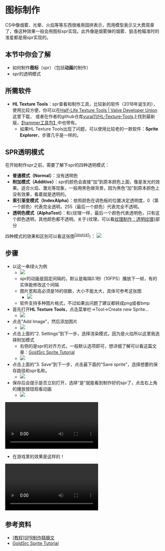 # 图标制作
CS中像烟雾、光晕、火焰等等东西很难用固拼表示，而用模型表示又大费周章了，像这种效果一般会用图标spr实现。此外像是烟雾弹的烟雾、狙击枪瞄准时的准星都是用spr实现的。

## 本节中你会了解
- 如何制作**图标**（spr）（包括**动画**的制作）
- spr的透明模式

## 所需软件  
- **HL Texture Tools**：spr查看和制作工具，比较新的软件（2018年诞生的），使用比较方便，你可以在[Half-Life Texture Tools | Valve Developer Union](https://valvedev.info/tools/half-life-texture-tools/)这里下载， 或者在作者的github仓库[yuraj11/HL-Texture-Tools](https://github.com/yuraj11/HL-Texture-Tools)上找到最新版，[【hammer工具包】](resources/CS地图制作工具包%202023.03.21.zip)中也带有。
    - 如果HL Texture Tools出现了问题，可以使用比较老的一款软件：**Sprite Explorer**，步骤几乎是一样的。

## SPR透明模式
在开始制作spr之前，需要了解下spr的四种透明模式：
- **普通模式（Normal）**：没有透明色
- **附加模式（Additive）**：spr的颜色会直接“加”到原本颜色上面，像是发光的效果。适合火焰、激光等现象，一般用黑色做背景，因为黑色“加”到原本颜色上没有效果，看着就是透明的。
- **索引渐变模式（IndexAlpha）**：依照颜色在调色板的位置决定透明度，0（第一个颜色）代表完全透明，255（最后一个颜色）代表完全不透明。
- **透明色模式（AlphaTest）**：和```{```纹理一样，最后一个颜色代表透明色，只有这个颜色透明，其他颜色都不透明。关于```{```纹理，可以看[纹理制作：透明纹理}](tutorial/make_texture?id=透明纹理的制作 ':target=透明纹理的制作')部分

四种模式的效果和区别可以看这张图<sup>[\[source\]](https://the303.org/tutorials/gold_sprite.htm)</sup>）：
![](../images/spr_mode_example.png)

## 步骤
- 以这一串绿火为例
    - ![](../images/sprite_source.png)
    - spr的动画是固定间隔的，默认是每隔0.1秒（10FPS）播放下一帧，有的实体能修改这个间隔
    - 图片宽和高必须是16的倍数，大小不能太大，具体可参考这张图
        - ![](../images/sprite_recommend_size.png)
    - 软件支持多种图片格式，不过如果出问题了建议都转成png或者bmp
- 首先打开**HL Texture Tools**，点击菜单栏→Tool→Create new Sprite...
    - ![](../images/sprite_create_new.png)
- 点击“Add Image”，然后添加图片
    - ![](../images/sprite_add_source.png)
- 点击上面的“2. Settings”到下一步，选择渲染模式，因为是火焰所以这里我选择附加模式
    - 右侧的是spr的对齐方式，一般默认选项即可，想详细了解可以看这篇文章：[GoldSrc Sprite Tutorial](https://the303.org/tutorials/gold_sprite.htm)
    - ![](../images/sprite_settings.png)
- 点击上面的“3. Save”到下一步，点击最下面的“Save sprite”，选择想要的保存路径和spr名称。
    - ![](../images/sprite_save.png)
- 保存后会提示是否立刻打开，选择“是”就能看到制作好的spr了，点击右上角的播放按钮观看动画
    - ![](../images/sprite_result.png)

![](../videos/custom_sprite_result.mp4 ':include :type=video controls preload="metadata"')

- 在游戏里的效果是这样的！

![](../videos/play_custom_spr.mp4 ':include :type=video controls preload="metadata"')

## 参考资料
- [\[教程\]SPR制作精髓文](https://bbs.tianzept.com/thread-7153-1-1.html)
- [GoldSrc Sprite Tutorial](https://the303.org/tutorials/gold_sprite.htm)